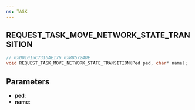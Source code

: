 ```yaml
---
ns: TASK
---
```

## REQUEST_TASK_MOVE_NETWORK_STATE_TRANSITION

```c
// 0xD01015C7316AE176 0x885724DE
void REQUEST_TASK_MOVE_NETWORK_STATE_TRANSITION(Ped ped, char* name);
```

## Parameters
* **ped**:
* **name**:
